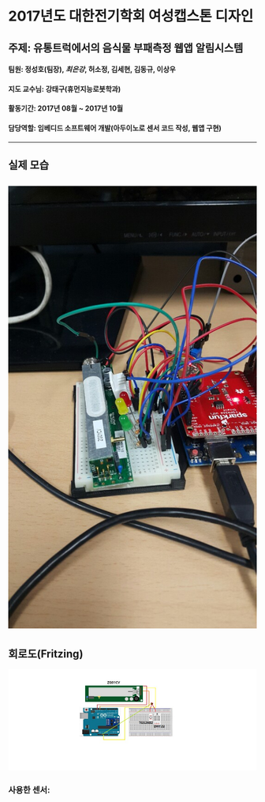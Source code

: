 # 2017년도 대한전기학회 여성캡스톤 디자인 #
## 주제: 유통트럭에서의 음식물 부패측정 웹앱 알림시스템 ##
#### 팀원: 정성호(팀장), ***최은강***, 허소정, 김세현, 김동규, 이상우 
#### 지도 교수님: 강태구(휴먼지능로봇학과)
#### 활동기간: 2017년 08월 ~ 2017년 10월
#### 담당역할: 임베디드 소프트웨어 개발(아두이노로 센서 코드 작성, 웹앱 구현)
----------------------
## 실제 모습 ##

![KakaoTalk_20190326_002308406.jpg](./KakaoTalk_20190326_002308406.jpg)
--------------------------------
## 회로도(Fritzing) ##

![KakaoTalk_20190326_002308609.jpg](./KakaoTalk_20190326_002308609.jpg)

### 사용한 센서: 


